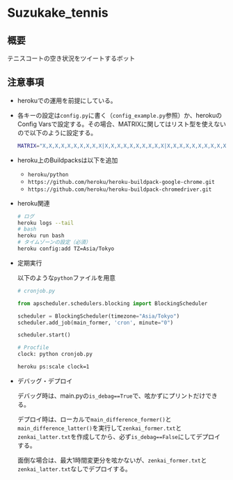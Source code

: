 # Suzukake_tennis
## 概要
テニスコートの空き状況をツイートするボット
## 注意事項
* herokuでの運用を前提にしている。

* 各キーの設定は`config.py`に書く（`config_example.py`参照）か、herokuのConfig Varsで設定する。その場合、MATRIXに関してはリスト型を使えないので以下のように設定する。
  ```bash
  MATRIX="X,X,X,X,X,X,X,X,X,X|X,X,X,X,X,X,X,X,X,X|X,X,X,X,X,X,X,X,X,X|X,X,X,X,X,X,X,X,X,X|X,X,X,X,X,X,X,X,X,X|X,X,X,X,X,X,X,X,X,X|X,X,X,X,X,X,X,X,X,X"
  ```
  
* heroku上のBuildpacksは以下を追加

  * `heroku/python`
  * `https://github.com/heroku/heroku-buildpack-google-chrome.git`
  * `https://github.com/heroku/heroku-buildpack-chromedriver.git`

* heroku関連
  ```bash
  # ログ
  heroku logs --tail
  # bash
  heroku run bash
  # タイムゾーンの設定（必須）
  heroku config:add TZ=Asia/Tokyo
  ```

* 定期実行

  以下のような`python`ファイルを用意

  ```python
  # cronjob.py
  
  from apscheduler.schedulers.blocking import BlockingScheduler
  
  scheduler = BlockingScheduler(timezone="Asia/Tokyo")
  scheduler.add_job(main_former, 'cron', minute="0")
  
  scheduler.start()
  ```
  
  ```bash
  # Procfile
  clock: python cronjob.py
  ```
  
  ```bash
  heroku ps:scale clock=1
  ```
  
  
  
* デバッグ・デプロイ

  デバッグ時は、main.pyの`is_debag==True`で、呟かずにプリントだけできる。

  デプロイ時は、ローカルで`main_difference_former()`と`main_difference_latter()`を実行して`zenkai_former.txt`と`zenkai_latter.txt`を作成してから、必ず`is_debag==False`にしてデプロイする。

  面倒な場合は、最大1時間変更分を呟かないが、`zenkai_former.txt`と`zenkai_latter.txt`なしでデプロイする。

